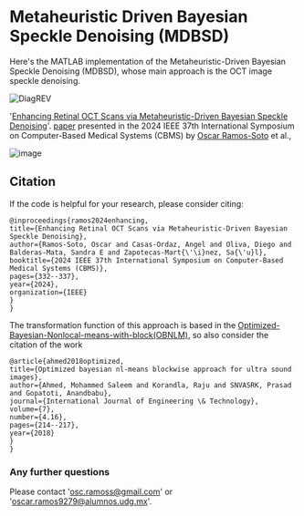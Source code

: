 # Metaheuristic Driven Bayesian Speckle Denoising (MDBSD)
Here's the MATLAB implementation of the Metaheuristic-Driven Bayesian Speckle Denoising (MDBSD), whose main approach is the OCT image speckle denoising.

![DiagREV](https://github.com/user-attachments/assets/0402c7d8-526c-4214-83f6-368f56769e06)


'[Enhancing Retinal OCT Scans via Metaheuristic-Driven Bayesian Speckle Denoising](https://doi.org/10.1109/CBMS61543.2024.00062)'. [paper](https://www.researchgate.net/publication/382588237_Enhancing_Retinal_OCT_Scans_via_Metaheuristic-Driven_Bayesian_Speckle_Denoising) presented in the 2024 IEEE 37th International Symposium on Computer-Based Medical Systems (CBMS) by [Oscar Ramos-Soto](https://scholar.google.com/citations?user=EzhiQbkAAAAJ&hl) et al., 


![image](https://github.com/user-attachments/assets/0672482d-8240-4a16-8813-fcf7b29525c7)



## Citation

If the code is helpful for your research, please consider citing:

  ```shell
  @inproceedings{ramos2024enhancing,
  title={Enhancing Retinal OCT Scans via Metaheuristic-Driven Bayesian Speckle Denoising},
  author={Ramos-Soto, Oscar and Casas-Ordaz, Angel and Oliva, Diego and Balderas-Mata, Sandra E and Zapotecas-Mart{\'\i}nez, Sa{\'u}l},
  booktitle={2024 IEEE 37th International Symposium on Computer-Based Medical Systems (CBMS)},
  pages={332--337},
  year={2024},
  organization={IEEE}
  }
}

  ```

The transformation function of this approach is based in the [Optimized-Bayesian-Nonlocal-means-with-block(OBNLM)](https://github.com/Xingorno/Optimized-Bayesian-Nonlocal-means-with-block-OBNLM?tab=readme-ov-file), so also consider the citation of the work

  ```shell
 @article{ahmed2018optimized,
  title={Optimized bayesian nl-means blockwise approach for ultra sound images},
  author={Ahmed, Mohammed Saleem and Korandla, Raju and SNVASRK, Prasad and Gopatoti, Anandbabu},
  journal={International Journal of Engineering \& Technology},
  volume={7},
  number={4.16},
  pages={214--217},
  year={2018}
}
}

  ```
### Any further questions

Please contact 'osc.ramoss@gmail.com' or 'oscar.ramos9279@alumnos.udg.mx'.
